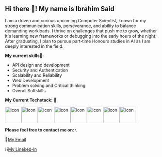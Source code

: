 ## Hi there 👋! My name is Ibrahim Said

I am a driven and curious upcoming Computer Scientist, known for my strong communication skills, perseverance, and ability to balance demanding workloads. I thrive on challenges that push me to grow, whether it's learning new frameworks or debugging into the early hours of the night. After graduating, I plan to pursue part-time Honours studies in AI as I am deeply interested in the field.

**My current skills**🤹: 
- API design and development
- Security and Authentication
- Scalability and Reliability
- Web Development
- Problem solving and Critical thinking
- Overall Softskills


**My Current Techstack:** 🤖

<div style="display: flex; align-items: flex-start;"><img src="https://techstack-generator.vercel.app/java-icon.svg" alt="icon" width="54" height="54" /><img src="https://techstack-generator.vercel.app/cpp-icon.svg" alt="icon" width="54" height="54" /><img src="https://techstack-generator.vercel.app/js-icon.svg" alt="icon" width="54" height="54" /><img src="https://techstack-generator.vercel.app/ts-icon.svg" alt="icon" width="54" height="54" /><img src="https://techstack-generator.vercel.app/python-icon.svg" alt="icon" width="54" height="54" /><img src="https://techstack-generator.vercel.app/restapi-icon.svg" alt="icon" width="54" height="54" /><img src="https://techstack-generator.vercel.app/mysql-icon.svg" alt="icon" width="54" height="54" /><img src="https://techstack-generator.vercel.app/docker-icon.svg" alt="icon" width="54" height="54" /></div>



**Please feel free to contact me on:** 📞

📧[My Email](bemosaid3@gmail.com)

⛓️[My Lineked-In](https://linkedin.com/in/ibrahim-said-908156356)


  


<!--
**BemoSaid/bemosaid** is a ✨ _special_ ✨ repository because its `README.md` (this file) appears on your GitHub profile.

Here are some ideas to get you started:

- 🔭 I’m currently working on ...
- 🌱 I’m currently learning ...
- 👯 I’m looking to collaborate on ...
- 🤔 I’m looking for help with ...
- 💬 Ask me about ...
- 📫 How to reach me: ...
- 😄 Pronouns: ...
- ⚡ Fun fact: ...
-->
